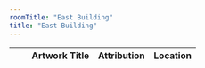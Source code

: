 ```yaml
---
roomTitle: "East Building"
title: "East Building"
---
```


<table id="artTable" class="table">
	<thead>
	    <tr>
	      <th scope="col" class="col-1"></th>
	      <th scope="col" class="col-1"></th>
	      <th scope="col" class="col-3">Artwork Title</th>
	      <th scope="col" class="col-3">Attribution</th>
	      <th scope="col" class="col-4">Location</th>
	    </tr>
  	</thead>
  	<tbody></tbody>
</table>

<style>
#artTable tbody td img {width:50px; dispay:none;}
.feather {
  width: 16px;
  height: 16px;
  vertical-align: text-bottom;
}
</style>




<script>
// $('#month-menu-button').click(function(){$('#month-menu').toggleClass('show');});

$(document).ready(function(){
	$.getJSON('https://jacobmgreer.github.io/Same-Old-Same-Old/art_change.json', 
		function(data) {
			var month_name = [];
			data.forEach(function(obj) {
				if(month_name.indexOf(obj.month) == -1)
				   month_name.push(obj.month);
				var lastIndex = month_name.length - 1;
			});

			for (month in month_name) {
				$("#month-menu").append(
					"<li><a class=\"dropdown-item\" href=\"#\">" + month_name[month] + "</a></li>");}
			for (record in data) {
				$("#artTable tbody").append(
					"<tr> \
						<td>" + (data[record].Status == "Added" ? "+" : "-") + "</td> \
					    <td height=\"100\"> \
					    	<img src=\"" + data[record].imagepath + "\" onload=\"this.style.display=''\"/></td> \
						<td><a href=\"https://www.nga.gov" + data[record].url + "\">" + data[record].title + "</a></td> \
						<td>" + data[record].attribution + "</td> \
						<td>" + data[record].roomTitle + "</td> \
				    </tr>");}})})
feather.replace();
// <td class=\"text-dark\"><span data-feather=\"" + (data[record].Status == "Added" ? "plus-circle" : "minus-circle") + "\"></span> status</td> \
</script>